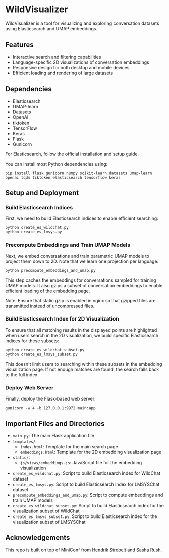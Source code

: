 # WildVisualizer

WildVisualizer is a tool for visualizing and exploring conversation datasets using Elasticsearch and UMAP embeddings.


## Features

- Interactive search and filtering capabilities
- Language-specific 2D visualizations of conversation embeddings
- Responsive design for both desktop and mobile devices
- Efficient loading and rendering of large datasets


## Dependencies

- Elasticsearch
- UMAP-learn
- Datasets
- OpenAI
- tiktoken
- TensorFlow
- Keras
- Flask
- Gunicorn

For Elasticsearch, follow the official installation and setup guide.

You can install most Python dependencies using:

```
pip install flask gunicorn numpy scikit-learn datasets umap-learn openai tqdm tiktoken elasticsearch tensorflow keras
```


## Setup and Deployment

### Build Elasticsearch Indices

First, we need to build Elasticsearch indices to enable efficient searching:

```
python create_es_wildchat.py
python create_es_lmsys.py
```

### Precompute Embeddings and Train UMAP Models

Next, we embed conversations and train parametric UMAP models to project them down to 2D. Note that we learn one projection per language:

```
python precompute_embeddings_and_umap.py
```

This step caches the embeddings for conversations sampled for training UMAP models. It also gzips a subset of conversation embeddings to enable efficient loading of the embedding page.

Note: Ensure that static gzip is enabled in nginx so that gzipped files are transmitted instead of uncompressed files.

### Build Elasticsearch Index for 2D Visualization

To ensure that all matching results in the displayed points are highlighted when users search in the 2D visualization, we build specific Elasticsearch indices for these subsets:

```
python create_es_wildchat_subset.py
python create_es_lmsys_subset.py
```

This doesn't limit users to searching within these subsets in the embedding visualization page. If not enough matches are found, the search falls back to the full index.


### Deploy Web Server

Finally, deploy the Flask-based web server:

```
gunicorn -w 4 -b 127.0.0.1:9972 main:app
```


## Important Files and Directories

- `main.py`: The main Flask application file
- `templates/`:
  - `index.html`: Template for the main search page
  - `embeddings.html`: Template for the 2D embedding visualization page
- `static/`:
  - `js/views/embeddings.js`: JavaScript file for the embedding visualization
- `create_es_wildchat.py`: Script to build Elasticsearch index for WildChat dataset
- `create_es_lmsys.py`: Script to build Elasticsearch index for LMSYSChat dataset
- `precompute_embeddings_and_umap.py`: Script to compute embeddings and train UMAP models
- `create_es_wildchat_subset.py`: Script to build Elasticsearch index for the visualization subset of WildChat
- `create_es_lmsys_subset.py`: Script to build Elasticsearch index for the visualization subset of LMSYSChat


## Acknowledgements

This repo is built on top of MiniConf from [Hendrik Strobelt](http://twitter.com/hen_str) and [Sasha Rush](http://twitter.com/srush_nlp).
